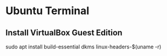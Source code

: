 # Ubuntu Terminal

## Install VirtualBox Guest Edition
sudo apt install build-essential dkms linux-headers-$(uname -r)
